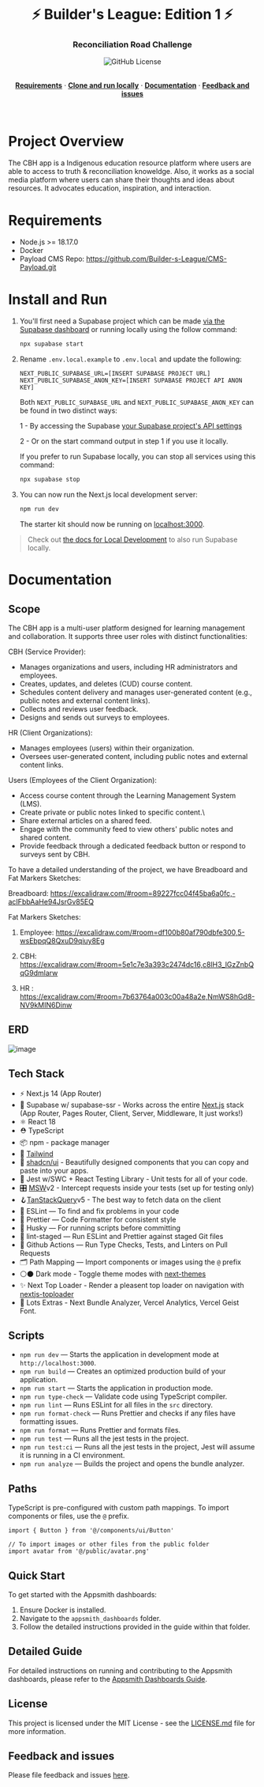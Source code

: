 <h1 align="center">⚡ Builder's League: Edition 1 ⚡</h1>

<h3 align="center">
 Reconciliation Road Challenge
</h3>

<div align="center">

<img alt="GitHub License" src="https://img.shields.io/github/license/michaeltroya/supa-next-starter">
</div>

<br/>

<p align="center">
  <a href="#Requirements"><strong>Requirements</strong></a> ·
  <a href="#Install-and-Run"><strong>Clone and run locally</strong></a> ·
  <a href="#documentation"><strong>Documentation</strong></a> ·
  <a href="#feedback-and-issues"><strong>Feedback and issues</strong></a>
</p>
<br/>

# Project Overview
The CBH app is a Indigenous education resource platform where users are able to access to truth & reconciliation knoweldge. Also, it works as a social media platform where users can share their thoughts and ideas about resources. It advocates education, inspiration, and interaction.  

# Requirements
- Node.js >= 18.17.0
- Docker
- Payload CMS Repo: https://github.com/Builder-s-League/CMS-Payload.git

# Install and Run
1. You'll first need a Supabase project which can be made [via the Supabase dashboard](https://database.new) or running locally using the follow command:

   ```bash
   npx supabase start
   ```

2. Rename `.env.local.example` to `.env.local` and update the following:

   ```
   NEXT_PUBLIC_SUPABASE_URL=[INSERT SUPABASE PROJECT URL]
   NEXT_PUBLIC_SUPABASE_ANON_KEY=[INSERT SUPABASE PROJECT API ANON KEY]
   ```

   Both `NEXT_PUBLIC_SUPABASE_URL` and `NEXT_PUBLIC_SUPABASE_ANON_KEY` can be found in two distinct ways:

   1 - By accessing the Supabase [your Supabase project's API settings](https://app.supabase.com/project/_/settings/api)

   2 - Or on the start command output in step 1 if you use it locally.

   If you prefer to run Supabase locally, you can stop all services using this command:

   ```bash
   npx supabase stop
   ```

3. You can now run the Next.js local development server:

   ```bash
   npm run dev
   ```

   The starter kit should now be running on [localhost:3000](http://localhost:3000/).

> Check out [the docs for Local Development](https://supabase.com/docs/guides/getting-started/local-development) to also run Supabase locally.

# Documentation
## Scope
The CBH app is a multi-user platform designed for learning management and collaboration. It supports three user roles with distinct functionalities:

CBH (Service Provider):
- Manages organizations and users, including HR administrators and employees.
- Creates, updates, and deletes (CUD) course content.
- Schedules content delivery and manages user-generated content (e.g., public notes and external content links).
- Collects and reviews user feedback.
- Designs and sends out surveys to employees.
  
HR (Client Organizations):
- Manages employees (users) within their organization.
- Oversees user-generated content, including public notes and external content links.
  
Users (Employees of the Client Organization):
- Access course content through the Learning Management System (LMS).
- Create private or public notes linked to specific content.\
- Share external articles on a shared feed.
- Engage with the community feed to view others' public notes and shared content.
- Provide feedback through a dedicated feedback button or respond to surveys sent by CBH.

To have a detailed understanding of the project, we have Breadboard and Fat Markers Sketches:

Breadboard: https://excalidraw.com/#room=89227fcc04f45ba6a0fc,-acIFbbAaHe94JsrGv85EQ

Fat Markers Sketches:

1. Employee: https://excalidraw.com/#room=df100b80af790dbfe300,5-wsEbpqQ8QxuD9qiuy8Eg

2. CBH: https://excalidraw.com/#room=5e1c7e3a393c2474dc16,c8lH3_lGzZnbQqG9dmlarw

3. HR : https://excalidraw.com/#room=7b63764a003c00a48a2e,NmWS8hGd8-NV9kMIN6Dinw

## ERD
![image](https://github.com/user-attachments/assets/455f25d2-7a7b-4f0c-8159-e7c3ce419783)
## Tech Stack

- ⚡️ Next.js 14 (App Router)
- 💚 Supabase w/ supabase-ssr - Works across the entire [Next.js](https://nextjs.org) stack (App Router, Pages Router, Client, Server, Middleware, It just works!)
- ⚛️ React 18
- ⛑ TypeScript
- 📦 npm - package manager
- 🎨 [Tailwind](https://tailwindcss.com/)
- 🔌 [shadcn/ui](https://ui.shadcn.com/) - Beautifully designed components that you can copy and paste into your apps.
- 🧪 Jest w/SWC + React Testing Library - Unit tests for all of your code.
- 🎛️ [MSW](https://mswjs.io/)v2 - Intercept requests inside your tests (set up for testing only)
- 🪝[TanStackQuery](https://tanstack.com/query/v5)v5 - The best way to fetch data on the client
- 📏 ESLint — To find and fix problems in your code
- 💖 Prettier — Code Formatter for consistent style
- 🐶 Husky — For running scripts before committing
- 🚫 lint-staged — Run ESLint and Prettier against staged Git files
- 👷 Github Actions — Run Type Checks, Tests, and Linters on Pull Requests
- 🗂 Path Mapping — Import components or images using the `@` prefix
- ⚪⚫ Dark mode - Toggle theme modes with [next-themes](https://github.com/pacocoursey/next-themes)
- ✨ Next Top Loader - Render a pleasent top loader on navigation with [nextjs-toploader](https://github.com/TheSGJ/nextjs-toploader)
- 🔋 Lots Extras - Next Bundle Analyzer, Vercel Analytics, Vercel Geist Font.


  
## Scripts

- `npm run dev` — Starts the application in development mode at `http://localhost:3000`.
- `npm run build` — Creates an optimized production build of your application.
- `npm run start` — Starts the application in production mode.
- `npm run type-check` — Validate code using TypeScript compiler.
- `npm run lint` — Runs ESLint for all files in the `src` directory.
- `npm run format-check` — Runs Prettier and checks if any files have formatting issues.
- `npm run format` — Runs Prettier and formats files.
- `npm run test` — Runs all the jest tests in the project.
- `npm run test:ci` — Runs all the jest tests in the project, Jest will assume it is running in a CI environment.
- `npm run analyze` — Builds the project and opens the bundle analyzer.

## Paths

TypeScript is pre-configured with custom path mappings. To import components or files, use the `@` prefix.

```tsx
import { Button } from '@/components/ui/Button'

// To import images or other files from the public folder
import avatar from '@/public/avatar.png'
```

## Quick Start

To get started with the Appsmith dashboards:

1. Ensure Docker is installed.
2. Navigate to the `appsmith_dashboards` folder.
3. Follow the detailed instructions provided in the guide within that folder.

## Detailed Guide

For detailed instructions on running and contributing to the Appsmith dashboards, please refer to the [Appsmith Dashboards Guide](./appsmith_dashboards/README.md).

## License

This project is licensed under the MIT License - see the [LICENSE.md](LICENSE.md) file for more information.

## Feedback and issues

Please file feedback and issues [here](https://github.com/michaeltroya/supa-next-starter/issues).
 
